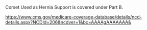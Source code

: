 Corset Used as Hernia Support is covered under Part B.

https://www.cms.gov/medicare-coverage-database/details/ncd-details.aspx?NCDId=206&ncdver=1&bc=AAAAgAAAAAAA&
